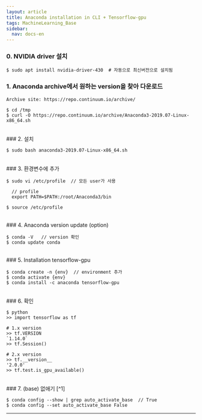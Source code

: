 ```yaml
---
layout: article
title: Anaconda installation in CLI + Tensorflow-gpu
tags: MachineLearning_Base
sidebar:
  nav: docs-en
---
```


<!--more-->

### 0. NVIDIA driver 설치

    $ sudo apt install nvidia-driver-430  # 자동으로 최신버전으로 설치됨


### 1. Anaconda archive에서 원하는 version을 찾아 다운로드

    Archive site: https://repo.continuum.io/archive/

    $ cd /tmp
    $ curl -O https://repo.continuum.io/archive/Anaconda3-2019.07-Linux-x86_64.sh

<br>
### 2. 설치

    $ sudo bash anaconda3-2019.07-Linux-x86_64.sh

<br>
### 3. 환경변수에 추가

    $ sudo vi /etc/profile  // 모든 user가 사용

      // profile
      export PATH=$PATH:/root/Anaconda3/bin

    $ source /etc/profile


<br>
### 4. Anaconda version update (option)

    $ conda -V   // version 확인
    $ conda update conda


<br>
### 5. Installation tensorflow-gpu

    $ conda create -n {env}  // environment 추가
    $ conda activate {env}
    $ conda install -c anaconda tensorflow-gpu

<br>
### 6. 확인

    $ python
    >> import tensorflow as tf

    # 1.x version
    >> tf.VERSION
    `1.14.0`
    >> tf.Session()

    # 2.x version
    >> tf.__version__
    '2.0.0'
    >> tf.test.is_gpu_available()

<br>
### 7. (base) 없애기 [^1]

    $ conda config --show | grep auto_activate_base  // True
    $ conda config --set auto_activate_base False


---
[^1]: https://askubuntu.com/a/1113179
